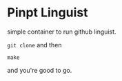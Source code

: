 # Pinpt Linguist
 simple container to run github linguist.

 ```git clone``` and then
 ```
 make
 ```
 and you're good to go.